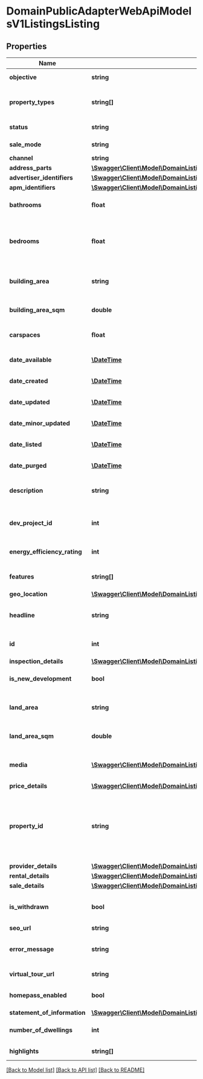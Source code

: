 # DomainPublicAdapterWebApiModelsV1ListingsListing

## Properties
Name | Type | Description | Notes
------------ | ------------- | ------------- | -------------
**objective** | **string** | The type of Advertisement | [optional] 
**property_types** | **string[]** | Types of the property e.g. House, Duplex, Apartment/Unit/Flat | [optional] 
**status** | **string** | The current status of the property | [optional] 
**sale_mode** | **string** | Sale method of the property | [optional] 
**channel** | **string** | Listing channel | [optional] 
**address_parts** | [**\Swagger\Client\Model\DomainListingsServiceV1ModelDomainListingsApiModelQueryResultsListingAddressParts**](DomainListingsServiceV1ModelDomainListingsApiModelQueryResultsListingAddressParts.md) |  | [optional] 
**advertiser_identifiers** | [**\Swagger\Client\Model\DomainListingsServiceV1ModelDomainListingsApiModelQueryResultsListingAdvertiserIdentifiers**](DomainListingsServiceV1ModelDomainListingsApiModelQueryResultsListingAdvertiserIdentifiers.md) |  | [optional] 
**apm_identifiers** | [**\Swagger\Client\Model\DomainListingsServiceV1ModelDomainListingsApiModelQueryResultsListingAustralianPropertyMonitorsIdentifiers**](DomainListingsServiceV1ModelDomainListingsApiModelQueryResultsListingAustralianPropertyMonitorsIdentifiers.md) |  | [optional] 
**bathrooms** | **float** | Total number of bathrooms in the property | [optional] 
**bedrooms** | **float** | Total number of bedrooms in the property; Studio apartments have a value of \\\&quot;0\\\&quot; | [optional] 
**building_area** | **string** | The building area display value of the property e.g. 160 ha | [optional] 
**building_area_sqm** | **double** | The properties building area in square meters | [optional] 
**carspaces** | **float** | Total number of car spaces in the property. | [optional] 
**date_available** | [**\DateTime**](\DateTime.md) | The date the property is available | [optional] 
**date_created** | [**\DateTime**](\DateTime.md) | The date/time the listing was created | [optional] 
**date_updated** | [**\DateTime**](\DateTime.md) | The date/time the listing had major update | [optional] 
**date_minor_updated** | [**\DateTime**](\DateTime.md) | When minor update applied to listing | [optional] 
**date_listed** | [**\DateTime**](\DateTime.md) | The date/time the listing was first listed | [optional] 
**date_purged** | [**\DateTime**](\DateTime.md) | The date/time the listing was purged. | [optional] 
**description** | **string** | The long description of the property provided by the advertiser | [optional] 
**dev_project_id** | **int** | The ID of the development project - null if no associated project | [optional] 
**energy_efficiency_rating** | **int** | Energy Efficiency Rating value for ACT properties | [optional] 
**features** | **string[]** | The property features specified by the advertiser | [optional] 
**geo_location** | [**\Swagger\Client\Model\DomainListingsServiceV1ModelDomainListingsApiModelQueryResultsListingGeoLocation**](DomainListingsServiceV1ModelDomainListingsApiModelQueryResultsListingGeoLocation.md) |  | [optional] 
**headline** | **string** | The short description of the property provided by the advertiser | [optional] 
**id** | **int** | The identifier which uniquely identifies the listing | [optional] 
**inspection_details** | [**\Swagger\Client\Model\DomainListingsServiceV1ModelDomainListingsApiModelQueryResultsListingPropertyInspections**](DomainListingsServiceV1ModelDomainListingsApiModelQueryResultsListingPropertyInspections.md) |  | [optional] 
**is_new_development** | **bool** | Indicates whether the property is a new development | [optional] 
**land_area** | **string** | The land area display string for the property e.g. 160 sqm | [optional] 
**land_area_sqm** | **double** | The properties land area in square meters | [optional] 
**media** | [**\Swagger\Client\Model\DomainListingsServiceV1ModelDomainListingsApiModelQueryResultsListingListingMedia[]**](DomainListingsServiceV1ModelDomainListingsApiModelQueryResultsListingListingMedia.md) | The media associated with the property provided by the advertiser | [optional] 
**price_details** | [**\Swagger\Client\Model\DomainListingsServiceV1ModelDomainListingsApiModelQueryResultsListingPriceDetails**](DomainListingsServiceV1ModelDomainListingsApiModelQueryResultsListingPriceDetails.md) |  | [optional] 
**property_id** | **string** | The identifier which uniquely identifies the property being advertised.                   This may be empty if the Address of property is poorly described | [optional] 
**provider_details** | [**\Swagger\Client\Model\DomainListingsServiceV1ModelDomainListingsApiModelQueryResultsListingProviderDetails**](DomainListingsServiceV1ModelDomainListingsApiModelQueryResultsListingProviderDetails.md) |  | [optional] 
**rental_details** | [**\Swagger\Client\Model\DomainListingsServiceV1ModelDomainListingsApiModelQueryResultsListingRentalDetails**](DomainListingsServiceV1ModelDomainListingsApiModelQueryResultsListingRentalDetails.md) |  | [optional] 
**sale_details** | [**\Swagger\Client\Model\DomainListingsServiceV1ModelDomainListingsApiModelQueryResultsListingSaleDetails**](DomainListingsServiceV1ModelDomainListingsApiModelQueryResultsListingSaleDetails.md) |  | [optional] 
**is_withdrawn** | **bool** | Indicates if the property has been withdrawn               from the market | [optional] 
**seo_url** | **string** | listing SEO Url | [optional] 
**error_message** | **string** | In case of a mapping error is used to display error details | [optional] 
**virtual_tour_url** | **string** | The Listing&#x27;s Surroundpix Url. | [optional] 
**homepass_enabled** | **bool** | If homepass is enabled for the listing (agency) | [optional] 
**statement_of_information** | [**\Swagger\Client\Model\DomainListingsServiceV1ModelDomainListingsApiModelQueryResultsListingStatementOfInformation**](DomainListingsServiceV1ModelDomainListingsApiModelQueryResultsListingStatementOfInformation.md) |  | [optional] 
**number_of_dwellings** | **int** | Number of dwellings for current listing | [optional] 
**highlights** | **string[]** | Highlight items for the listing | [optional] 

[[Back to Model list]](../../README.md#documentation-for-models) [[Back to API list]](../../README.md#documentation-for-api-endpoints) [[Back to README]](../../README.md)

